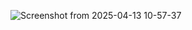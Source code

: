 ![Screenshot from 2025-04-13 10-57-37](https://github.com/user-attachments/assets/1f23d40f-ca54-4b4a-a003-fb3c17cfbf1a)
